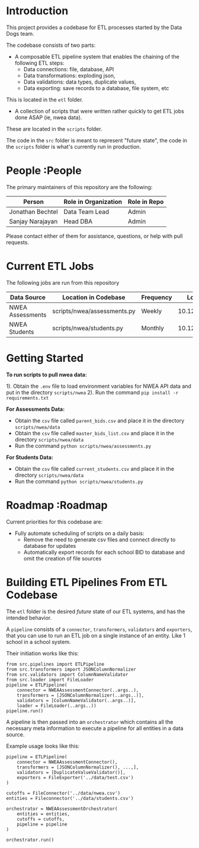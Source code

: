 # Introduction 
This project provides a codebase for ETL processes started by the Data Dogs team.

The codebase consists of two parts:
 - A composable ETL pipeline system that enables the chaining of the following ETL steps:
    - Data connections:  file, database, API
    - Data transformations: exploding json, 
    - Data validations:  data types, duplicate values,
    - Data exporting:  save records to a database, file system, etc

This is located in the `etl` folder.

 - A collection of scripts that were written rather quickly to get ETL jobs done ASAP (ie, nwea data).

 These are located in the `scripts` folder.  

 The code in the `src` folder is meant to represent "future state", the code in the `scripts` folder is what's currently run in production.

# People :People
The primary maintainers of this repository are the following:

| Person | Role in Organization | Role in Repo |
|----------|----------|----------|
| Jonathan Bechtel | Data Team Lead | Admin |
| Sanjay Narajayan | Head DBA  | Admin |

Please contact either of them for assistance, questions, or help with pull requests.

# Current ETL Jobs
The following jobs are run from this repository

| Data Source | Location in Codebase | Frequency | Location |
|----------|----------|----------|--------|
| NWEA Assessments | scripts/nwea/assessments.py | Weekly | 10.120.60.242 |
| NWEA Students | scripts/nwea/students.py  | Monthly | 10.120.60.242 |

# Getting Started


**To run scripts to pull nwea data:**

1). Obtain the `.env` file to load environment variables for NWEA API data and put in the directory `scripts/nwea`
2). Run the command `pip install -r requirements.txt`

**For Assessments Data:**
 - Obtain the `csv` file called `parent_bids.csv` and place it in the directory `scripts/nwea/data`
 - Obtain the `csv` file called `master_bids_list.csv` and place it in the directory `scripts/nwea/data`
 - Run the command `python scripts/nwea/assessments.py`


**For Students Data:**
 - Obtain the `csv` file called `current_students.csv` and place it in the directory `scripts/nwea/data`
 - Run the command `python scripts/nwea/students.py`

# Roadmap :Roadmap
Current priorities for this codebase are:  

 - Fully automate scheduling of scripts on a daily basis:
    - Remove the need to generate csv files and connect directly to database for updates
    - Automatically export records for each school BID to database and omit the creation of file sources

# Building ETL Pipelines From ETL Codebase

The `etl` folder is the desired *future* state of our ETL systems, and has the intended behavior.

A `pipeline` consists of a `connector`, `transformers`, `validators` and `exporters`, that you can use to run an ETL job on a single instance of an entity.  Like 1 school in a school system.

Their initiation works like this:

```
from src.pipelines import ETLPipeline
from src.transformers import JSONColumnNormalizer
from src.validators import ColumnNameValidator
from src.loader import FileLoader
pipeline = ETLPipeline(
    connector = NWEAAssessmentConnector(..args..),
    transformers = [JSONColumnNormalizer(..args..)],
    validators = [ColumnNameValidator(..args..)],
    loader = FileLoader(..args..))
pipeline.run()
```

A pipeline is then passed into an `orchestrator` which contains all the necessary meta information to execute a pipeline for all entities in a data source.

Example usage looks like this:  

```
pipeline = ETLPipeline(
    connector = NWEAAssessmentConnector(),
    transformers = [JSONColumnNormalizer(), ...,],
    validators = [DuplicateValueValidator()],
    exporters = FileExporter('../data/test.csv')
)

cutoffs = FileConnector('../data/nwea.csv')
entities = Fileconnector('../data/students.csv')

orchestrator = NWEAAssessmentOrchestrator(
    entities = entities,
    cutoffs = cutoffs,
    pipeline = pipeline
)

orchestrator.run()
```
